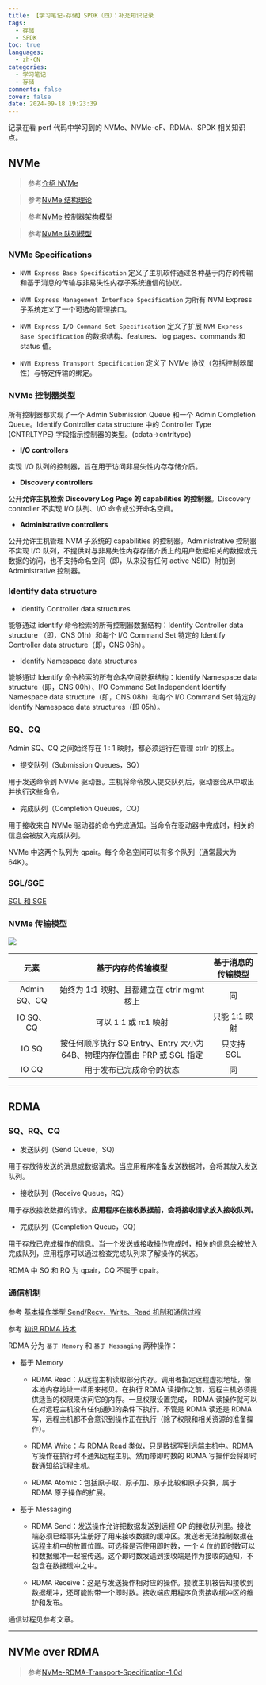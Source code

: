 ```yaml
---
title: 【学习笔记-存储】SPDK（四）：补充知识记录
tags:
  - 存储
  - SPDK
toc: true
languages:
  - zh-CN
categories:
  - 学习笔记
  - 存储
comments: false
cover: false
date: 2024-09-18 19:23:39
---
```


记录在看 perf 代码中学习到的 NVMe、NVMe-oF、RDMA、SPDK 相关知识点。

<!-- more -->

## NVMe

> 参考[介绍 NVMe](https://blog.csdn.net/BGONE/article/details/123467570)  

> 参考[NVMe 结构理论](https://blog.csdn.net/BGONE/article/details/125322755)

> 参考[NVMe 控制器架构模型](https://blog.csdn.net/BGONE/article/details/125341437)

> 参考[NVMe 队列模型](https://blog.csdn.net/BGONE/article/details/125355414)

### NVMe Specifications

* `NVM Express Base Specification` 定义了主机软件通过各种基于内存的传输和基于消息的传输与非易失性内存子系统通信的协议。

* `NVM Express Management Interface Specification` 为所有 NVM Express 子系统定义了一个可选的管理接口。

* `NVM Express I/O Command Set Specification` 定义了扩展 `NVM Express Base Specification` 的数据结构、features、log pages、commands 和 status 值。

* `NVM Express Transport Specification` 定义了 NVMe 协议（包括控制器属性）与特定传输的绑定。

### NVMe 控制器类型

所有控制器都实现了一个 Admin Submission Queue 和一个 Admin Completion Queue。Identify Controller data structure 中的 Controller Type (CNTRLTYPE) 字段指示控制器的类型。(cdata->cntrltype)

* **I/O controllers**

实现 I/O 队列的控制器，旨在用于访问非易失性内存存储介质。

* **Discovery controllers**

公开**允许主机检索 Discovery Log Page 的 capabilities 的控制器**。Discovery controller 不实现 I/O 队列、I/O 命令或公开命名空间。

* **Administrative controllers**

公开允许主机管理 NVM 子系统的 capabilities 的控制器。Administrative 控制器不实现 I/O 队列，不提供对与非易失性内存存储介质上的用户数据相关的数据或元数据的访问，也不支持命名空间（即，从来没有任何 active NSID）附加到 Administrative 控制器。

### Identify data structure

* Identify Controller data structures

能够通过 identify 命令检索的所有控制器数据结构：Identify Controller data structure （即，CNS 01h）和每个 I/O Command Set 特定的 Identify Controller data structure（即，CNS 06h）。

* Identify Namespace data structures

能够通过 Identify 命令检索的所有命名空间数据结构：Identify Namespace data structure（即，CNS 00h）、I/O Command Set Independent Identify Namespace data structure（即，CNS 08h）和每个 I/O Command Set 特定的 Identify Namespace data structures（即 05h）。

### SQ、CQ

Admin SQ、CQ 之间始终存在 1 : 1 映射，都必须运行在管理 ctrlr 的核上。

* 提交队列（Submission Queues，SQ）

用于发送命令到 NVMe 驱动器。主机将命令放入提交队列后，驱动器会从中取出并执行这些命令。

* 完成队列（Completion Queues，CQ）

用于接收来自 NVMe 驱动器的命令完成通知。当命令在驱动器中完成时，相关的信息会被放入完成队列。

NVMe 中这两个队列为 qpair。每个命名空间可以有多个队列（通常最大为 64K）。

### SGL/SGE

[SGL 和 SGE](https://zhuanlan.zhihu.com/p/55142568)

### NVMe 传输模型

![](https://cdn.jsdelivr.net/gh/CS0522/CSBlog/source/_posts/n-spdk-04/nvme-transport-models.png)


| 元素 | 基于内存的传输模型 | 基于消息的传输模型 |
| :--: | :--: | :--: |
| Admin SQ、CQ | 始终为 1:1 映射、且都建立在 ctrlr mgmt 核上 | 同 |
| IO SQ、CQ | 可以 1:1 或 n:1 映射 | 只能 1:1 映射 |
| IO SQ | 按任何顺序执行 SQ Entry、Entry 大小为 64B、物理内存位置由 PRP 或 SGL 指定 | 只支持 SGL |
| IO CQ | 用于发布已完成命令的状态 | 同 |

---

## RDMA

### SQ、RQ、CQ

* 发送队列（Send Queue，SQ）

用于存放待发送的消息或数据请求。当应用程序准备发送数据时，会将其放入发送队列。

* 接收队列（Receive Queue，RQ）

用于存放接收数据的请求。**应用程序在接收数据前，会将接收请求放入接收队列。**

* 完成队列（Completion Queue，CQ）

用于存放已完成操作的信息。当一个发送或接收操作完成时，相关的信息会被放入完成队列，应用程序可以通过检查完成队列来了解操作的状态。

RDMA 中 SQ 和 RQ 为 qpair，CQ 不属于 qpair。

### 通信机制

参考 [基本操作类型 Send/Recv、Write、Read 机制和通信过程](https://blog.csdn.net/lianghuaju/article/details/140240461)

参考 [初识 RDMA 技术](https://zhuanlan.zhihu.com/p/649468433)

RDMA 分为 `基于 Memory` 和 `基于 Messaging` 两种操作：

* 基于 Memory

    * RDMA Read：从远程主机读取部分内存。调用者指定远程虚拟地址，像本地内存地址一样用来拷贝。在执行 RDMA 读操作之前，远程主机必须提供适当的权限来访问它的内存。一旦权限设置完成， RDMA 读操作就可以在对远程主机没有任何通知的条件下执行。不管是 RDMA 读还是 RDMA 写，远程主机都不会意识到操作正在执行（除了权限和相关资源的准备操作）。

    * RDMA Write：与 RDMA Read 类似，只是数据写到远端主机中。RDMA 写操作在执行时不通知远程主机。然而带即时数的 RDMA 写操作会将即时数通知给远程主机。

    * RDMA Atomic：包括原子取、原子加、原子比较和原子交换，属于 RDMA 原子操作的扩展。

* 基于 Messaging

    * RDMA Send：发送操作允许把数据发送到远程 QP 的接收队列里。接收端必须已经事先注册好了用来接收数据的缓冲区。发送者无法控制数据在远程主机中的放置位置。可选择是否使用即时数，一个 4 位的即时数可以和数据缓冲一起被传送。这个即时数发送到接收端是作为接收的通知，不包含在数据缓冲之中。
    
    * RDMA Receive：这是与发送操作相对应的操作。接收主机被告知接收到数据缓冲，还可能附带一个即时数。接收端应用程序负责接收缓冲区的维护和发布。

通信过程见参考文章。

---

## NVMe over RDMA

> 参考[NVMe-RDMA-Transport-Specification-1.0d](https://nvmexpress.org/wp-content/uploads/NVM-Express-RDMA-Transport-Specification-1.0d-2024.07.01-Ratified.pdf)

